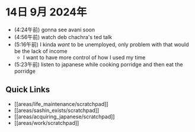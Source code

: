 # 14日 9月 2024年
- (4:24午前) gonna see avani soon
- (4:56午前) watch deb chachra's ted talk
- (5:16午前) I kinda *want* to be unemployed, only problem with that would be the lack of income
  - I want to have more control of how I used my time
- (5:23午前) listen to japanese while cooking porridge and then eat the porridge



 



## Quick Links
- [[areas/life_maintenance/scratchpad]]
- [[areas/sashin_exists/scratchpad]]
- [[areas/acquiring_japanese/scratchpad]]
- [[areas/work/scratchpad]]
